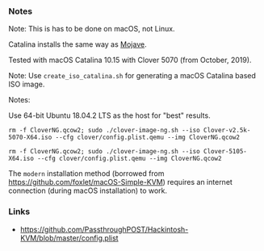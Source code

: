 ### Notes

Note: This is has to be done on macOS, not Linux.

Catalina installs the same way as [Mojave](../Mojave/README.md).

Tested with macOS Catalina 10.15 with Clover 5070 (from October, 2019).

Note: Use `create_iso_catalina.sh` for generating a macOS Catalina based ISO
image.

Notes:

Use 64-bit Ubuntu 18.04.2 LTS as the host for "best" results.

`rm -f CloverNG.qcow2; sudo ./clover-image-ng.sh --iso Clover-v2.5k-5070-X64.iso --cfg clover/config.plist.qemu --img CloverNG.qcow2`

`rm -f CloverNG.qcow2; sudo ./clover-image-ng.sh --iso Clover-5105-X64.iso --cfg clover/config.plist.qemu --img CloverNG.qcow2`

The `modern` installation method (borrowed from https://github.com/foxlet/macOS-Simple-KVM) requires an internet connection
(during macOS installation) to work.

### Links

* https://github.com/PassthroughPOST/Hackintosh-KVM/blob/master/config.plist
